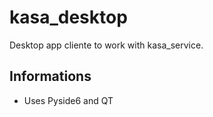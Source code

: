 # kasa_desktop

Desktop app cliente to work with kasa_service.

## Informations

* Uses Pyside6 and QT